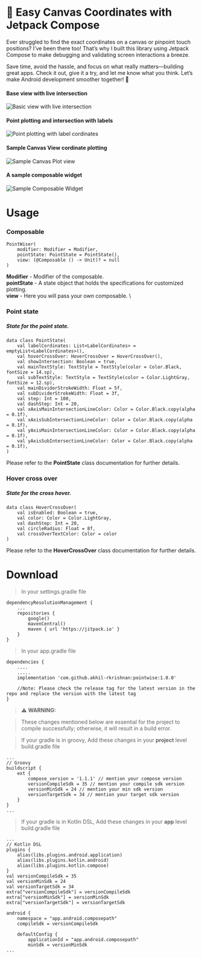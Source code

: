 # 🎨 Easy Canvas Coordinates with Jetpack Compose

Ever struggled to find the exact coordinates on a canvas or pinpoint touch positions? I’ve been there too! That’s why I built this library using Jetpack Compose to make debugging and validating screen interactions a breeze.

Save time, avoid the hassle, and focus on what really matters—building great apps. Check it out, give it a try, and let me know what you think. Let’s make Android development smoother together! 🚀

#### Base view with live intersection
![Basic view with live intersection](https://github.com/user-attachments/assets/e1fffabd-0230-4f7d-96bd-96e9cbdc3cce)

#### Point plotting and intersection with labels
![Point plotting with label cordinates](https://github.com/user-attachments/assets/68266a1d-eb16-4eac-a148-538659b4d6b4)

#### Sample Canvas View cordinate plotting
![Sample Canvas Plot view](https://github.com/user-attachments/assets/f9ce10c8-9c61-43d0-9964-bc0c1f4f1ac1)

#### A sample composable widget
![Sample Composable Widget](https://github.com/user-attachments/assets/d2d2c662-6127-4394-b150-222338bd5e09)


# Usage
### Composable
    PointWiser(
        modifier: Modifier = Modifier, 
        pointState: PointState = PointState(),
        view: (@Composable () -> Unit)? = null 
    )

**Modifier** - Modifier of the composable.\
**pointState** - A state object that holds the specifications for customized plotting. \
**view** - Here you will pass your own composable. \



### Point state
##### State for the point state.

    data class PointState(
        val labelCordinates: List<LabelCordinates> = emptyList<LabelCordinates>(),
        val hoverCrossOver: HoverCrossOver = HoverCrossOver(),
        val showIntersection: Boolean = true,
        val mainTextStyle: TextStyle = TextStyle(color = Color.Black, fontSize = 14.sp),
        val subTextStyle: TextStyle = TextStyle(color = Color.LightGray, fontSize = 12.sp),
        val mainDividerStrokeWidth: Float = 5f,
        val subDividerStrokeWidth: Float = 3f,
        val step: Int = 100,
        val dashStep: Int = 20,
        val xAxisMainIntersectionLineColor: Color = Color.Black.copy(alpha = 0.1f),
        val xAxisSubIntersectionLineColor: Color = Color.Black.copy(alpha = 0.1f),
        val yAxisMainIntersectionLineColor: Color = Color.Black.copy(alpha = 0.1f),
        val yAxisSubIntersectionLineColor: Color = Color.Black.copy(alpha = 0.1f),
    ) 
Please refer to the **PointState** class documentation for further details.
### Hover cross over
##### State for the cross hover.

    data class HoverCrossOver(
        val isEnabled: Boolean = true,
        val color: Color = Color.LightGray,
        val dashStep: Int = 20,
        val circleRadius: Float = 8f,
        val crossOverTextColor: Color = color
    )

Please refer to the **HoverCrossOver** class documentation for further details.

# Download
> In your settings.gradle file
```
dependencyResolutionManagement {
    ...
    repositories {
        google()
        mavenCentral()
        maven { url 'https://jitpack.io' }    
    }
}
```

> In your app.gradle file
```
dependencies {
    ....
    .....  
    implementation 'com.github.akhil-rkrishnan:pointwise:1.0.0'
    
    //Note: Please check the release tag for the latest version in the repo and replace the version with the latest tag
}
```
> ⚠️ **WARNING:**

> These changes mentioned below are essential for the project to compile successfully; otherwise, it will result in a build error.

> If your gradle is in groovy, Add these changes in your **project** level build.gradle file
```
...
// Groovy
buildscript {
    ext {
        compose_version = '1.1.1' // mention your compose version
        versionCompileSdk = 35 // mention your compile sdk version
        versionMinSdk = 24 // mention your min sdk version
        versionTargetSdk = 34 // mention your target sdk version
    }
}
...
```
> If your gradle is in Kotlin DSL, Add these changes in your **app** level build.gradle file

```
...
// Kotlin DSL
plugins {
    alias(libs.plugins.android.application)
    alias(libs.plugins.kotlin.android)
    alias(libs.plugins.kotlin.compose)
}
val versionCompileSdk = 35
val versionMinSdk = 24
val versionTargetSdk = 34
extra["versionCompileSdk"] = versionCompileSdk
extra["versionMinSdk"] = versionMinSdk
extra["versionTargetSdk"] = versionTargetSdk

android {
    namespace = "app.android.composepath"
    compileSdk = versionCompileSdk

    defaultConfig {
        applicationId = "app.android.composepath"
        minSdk = versionMinSdk
...
```
